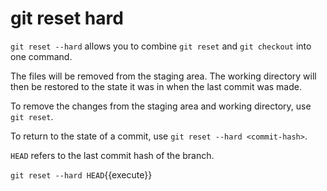 # git reset hard

`git reset --hard` allows you to combine `git reset` and `git checkout` into one command.

The files will be removed from the staging area. The working directory will then be restored to the state it was in when the last commit was made.

To remove the changes from the staging area and working directory, use `git reset`.

To return to the state of a commit, use `git reset --hard <commit-hash>`.

`HEAD` refers to the last commit hash of the branch.

`git reset --hard HEAD`{{execute}}
